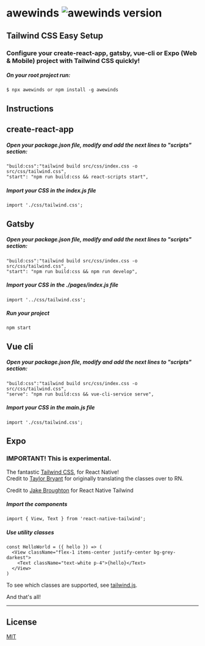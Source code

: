 # awewinds <img alt="awewinds version" src="https://img.shields.io/npm/v/awewinds.svg?style=flat-square&label=Version&labelColor=000000&color=3c6382">

## Tailwind CSS Easy Setup

### Configure your create-react-app, gatsby, vue-cli or Expo (Web & Mobile) project with Tailwind CSS quickly!

##### On your root project run:

```
$ npx awewinds or npm install -g awewinds
```

## Instructions

## create-react-app

##### Open your package.json file, modify and add the next lines to "scripts" section:

```shell
"build:css":"tailwind build src/css/index.css -o src/css/tailwind.css",
"start": "npm run build:css && react-scripts start",
```

##### Import your CSS in the index.js file

```shell
import './css/tailwind.css';
```

## Gatsby

##### Open your package.json file, modify and add the next lines to "scripts" section:

```shell
"build:css":"tailwind build src/css/index.css -o src/css/tailwind.css",
"start": "npm run build:css && npm run develop",
```

##### Import your CSS in the ./pages/index.js file

```shell
import '../css/tailwind.css';
```

##### Run your project

```shell
npm start
```

## Vue cli

##### Open your package.json file, modify and add the next lines to "scripts" section:

```shell
"build:css":"tailwind build src/css/index.css -o src/css/tailwind.css",
"serve": "npm run build:css && vue-cli-service serve",
```

##### Import your CSS in the main.js file

```
import './css/tailwind.css';
```

## Expo

### IMPORTANT! This is experimental.

The fantastic [Tailwind CSS](https://github.com/tailwindcss/tailwindcss), for React Native!  
Credit to [Taylor Bryant](https://github.com/taylorbryant/crna-tailwind) for originally translating the classes over to RN.

Credit to [Jake Broughton](https://github.com/MythicalFish/react-native-tailwind) for React Native Tailwind

##### Import the components

```shell
import { View, Text } from 'react-native-tailwind';
```

##### Use utility classes

```shell
const HelloWorld = ({ hello }) => (
  <View className="flex-1 items-center justify-center bg-grey-darkest">
    <Text className="text-white p-4">{hello}</Text>
  </View>
)
```

To see which classes are supported, see [tailwind.js](https://github.com/MythicalFish/react-native-tailwind/blob/master/src/lib/tailwind.js).

And that's all!

---

## License

[MIT](https://github.com/AtilaDev/awewinds/blob/master/LICENSE)
